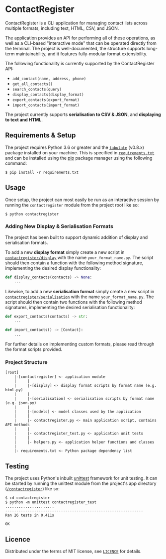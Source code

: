 # ContactRegister

ContactRegister is a CLI application for managing contact lists across multiple formats, including text, HTML, CSV, and JSON.

The application provides an API for performing all of these operations, as well as a CLI-based "interactive mode" that can be operated directly from the terminal.
The project is well-documented, the structure supports long-term maintainability, and it features fully-modular format extensibility.

The following functionality is currently supported by the ContactRegister API:
- `add_contact(name, address, phone)`
- `get_all_contacts()`
- `search_contacts(query)`
- `display_contacts(display_format)`
- `export_contacts(export_format)`
- `import_contacts(import_format)`

The project currently supports **serialisation to CSV & JSON**, and **displaying to text and HTML**.

## Requirements & Setup

The project requires Python 3.6 or greater and the [`tabulate`](https://pypi.org/project/tabulate/) (v0.8.x) package installed on your machine.
This is specified in [`requirements.txt`](requirements.txt) and can be installed using the [pip](https://pypi.org/project/pip/) package manager using the following command:

```console
$ pip install -r requirements.txt
```

## Usage

Once setup, the project can most easily be run as an interactive session by running the `contactregister` module from the project root like so:

```console
$ python contactregister
```

### Adding New Display & Serialisation Formats

The project has been built to support dynamic addition of display and serialisation formats.

To add a new **display format** simply create a new script in [`contactregister/display`](contactregister/display) with the name `your_format_name.py`.
The script should then contain a function with the following method signature, implementing the desired display functionality:
```python
def display_contacts(contacts) -> None:
    ...
```

Likewise, to add a new **serialisation format** simply create a new script in [`contactregister/serialisation`](contactregister/serialisation) with the name `your_format_name.py`. 
The script should then contain two functions with the following method signatures, implementing the desired serialisation functionality:
```python
def export_contacts(contacts) -> str:
    ...

def import_contacts() -> [Contact]:
    ...
```

For further details on implementing custom formats, please read through the format scripts provided.

### Project Structure

```
[root]
    |-[contactregister] <- application module
    |     |
    |     |-[display] <- display format scripts by format name (e.g. html.py)
    |     |
    |     |-[serialisation] <- serialisation scripts by format name (e.g. json.py)
    |     |
    |     |-[models] <- model classes used by the application
    |     |
    |     |- contactregister.py <- main application script, contains API methods
    |     |
    |     |- contactregister_test.py <- application unit tests
    |     |
    |     |- helpers.py <- application helper functions and classes
    |
    |- requirements.txt <- Python package dependency list
```

## Testing

The project uses Python's inbuilt [unittest](https://docs.python.org/3/library/unittest.html) framework for unit testing.
It can be started by running the unittest module from the project's app directory ([`/contactregister`](contactregister)) like so:

```console
$ cd contactregister
$ python -m unittest contactregister_test
......................
--------------------------------------------------------------
Ran 26 tests in 0.411s

OK
```

## Licence

Distributed under the terms of MIT license, see [`LICENCE`](LICENCE) for details.